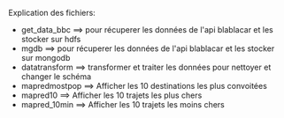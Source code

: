 Explication des fichiers:

- get_data_bbc ==> pour récuperer les données de l'api blablacar et les stocker sur hdfs
- mgdb ==>  pour récuperer les données de l'api blablacar et les stocker sur mongodb
- datatransform ==> transformer et traiter les données pour nettoyer et changer le schéma
- mapredmostpop ==> Afficher les 10 destinations les plus convoitées
- mapred10 ==> Afficher les 10 trajets les plus chers
- mapred_10min ==> Afficher les 10 trajets les moins chers

